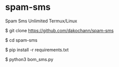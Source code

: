 # spam-sms
Spam Sms Unlimited Termux/Linux


$ git clone https://github.com/dakochann/spam-sms

$ cd spam-sms

$ pip install -r requirements.txt

$ python3 bom_sms.py
